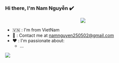 ### Hi there, I'm Nam Nguyễn ✔️




<p align="center" color="#36BCF7FF"><img src="https://readme-typing-svg.herokuapp.com?font=Fira+Code&pause=1000&color=2CF785&width=435&lines=I'm+a+backend+developer"></p>

- 🇻🇳 : I'm from VietNam
- 📧 : Contact me at [namnguyen250502@gmail.com](mailto:namnguyen250502@gmail.com)
- ❤️ : I'm passionate about:
  - ...
<img src="https://user-images.githubusercontent.com/73097560/115834477-dbab4500-a447-11eb-908a-139a6edaec5c.gif">

